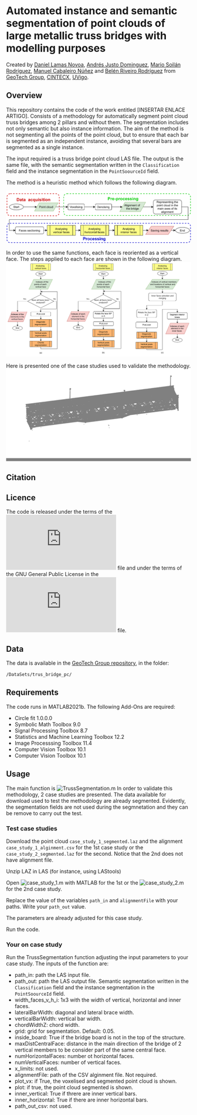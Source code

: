 # Automated instance and semantic segmentation of point clouds of large metallic truss bridges with modelling purposes

Created by [Daniel Lamas Novoa](https://orcid.org/0000-0001-7275-183X), [Andrés Justo Dominguez](https://orcid.org/0000-0003-2072-4076), [Mario Soilán Rodríguez](https://orcid.org/0000-0001-6545-2225), [Manuel Cabaleiro Núñez](https://orcid.org/0000-0002-6948-1389) and [Belén Riveiro Rodríguez](https://orcid.org/0000-0002-1497-4370) from [GeoTech Group](https://geotech.webs.uvigo.es/en/), [CINTECX](http://cintecx.uvigo.es/gl/), [UVigo](https://www.uvigo.gal/).

## Overview
This repository contains the code of the work entitled [INSERTAR ENLACE ARTIGO].
Consists of a methodology for automatically segment point cloud truss bridges among 2 pillars and without them. The segmentation includes not only semantic but also instance information. The aim of the method is not segmenting all the points of the point cloud, but to ensure that each bar is segmented as an independent instance, avoiding that several bars are segmented as a single instance.

The input required is a truss bridge point cloud LAS file. The output is the same file, with the semantic segmentation written in the ```Classification``` field and the instance segmentation in the ```PointSoourceId``` field.

The method is a heuristic method which follows the following diagram.

![main_diagram_2](https://github.com/GeoTechUVigo/truss_bridge_pointcloud_segmentation/blob/main/Images/main_diagram_2.png)

In order to use the same functions, each face is reoriented as a vertical face. The steps applied to each face are shown in the following diagram.
![analysing_faces](https://github.com/GeoTechUVigo/truss_bridge_pointcloud_segmentation/blob/main/Images/analysing_faces.png)

Here is presented one of the case studies used to validate the methodology.
![bridge_segmentation](https://github.com/GeoTechUVigo/truss_bridge_pointcloud_segmentation/blob/main/Images/bridge_segmentation.gif)


## Citation

## Licence
The code is released under the terms of the ![LICENSE](https://github.com/GeoTechUVigo/truss_bridge_pointcloud_segmentation/blob/main/LINCENSE.md) file and under the terms of the GNU General Public License in the ![COPYING](https://github.com/GeoTechUVigo/truss_bridge_pointcloud_segmentation/blob/main/COPYING.md) file.

## Data
The data is available in the [GeoTech Group repository](https://universidadevigo-my.sharepoint.com/:f:/g/personal/geotech_uvigo_gal/EoT3-ehKcexOs0yT2zS_LpABNX2Y-rswZvqBOB5cAgtt0Q), in the folder:

```
/DataSets/trus_bridge_pc/
```

## Requirements
The code runs in MATLAB2021b. The following Add-Ons are required:

- Circle fit 1.0.0.0
- Symbolic Math Toolbox 9.0
- Signal Processing Toolbox 8.7
- Statistics and Machine Learning Toolbox 12.2
- Image Processsing Toolbox 11.4
- Computer Vision Toolbox 10.1
 - Computer Vision Toolbox 10.1

## Usage
The main function is ![TrussSegmentation.m](https://github.com/GeoTechUVigo/truss_bridge_pointcloud_segmentation/blob/main/TrussSegmentation.m)
In order to validate this methodology, 2 case studies are presented.
The data available for download used to test the methodology are already segmented. Evidently, the segmentation fields are not used during the segmnetation and they can be remove to carry out the test.

### Test case studies
Download the point cloud ```case_study_1_segmented.laz``` and the alignment ```case_study_1_alginment.csv``` for the 1st case study or the ```case_study_2_segmented.laz``` for the second. Notice that the 2nd does not have alignment file.

Unzip LAZ in LAS (for instance, using LAStools)

Open ![case_study_1.m](https://github.com/GeoTechUVigo/truss_bridge_pointcloud_segmentation/blob/main/case_study_1.m) with MATLAB for the 1st or the ![case_study_2.m](https://github.com/GeoTechUVigo/truss_bridge_pointcloud_segmentation/blob/main/case_study_2.m) for the 2nd case study.

Replace the value of the variables ```path_in``` and ```alignmentFile``` with your paths. Write your ```path_out``` value.

The parameters are already adjusted for this case study.

Run the code.

### Your on case study
Run the TrussSegmentation function adjusting the input parameters to your case study. The inputs of the function are:

- path_in: path the LAS input file.
- path_out: path the LAS output file. Semantic segmentation written in the ```Classification``` field and the instance segmentation in the ```PointSoourceId``` field.
- width_faces_v_h_i: 1x3 with the width of vertical, horizontal and inner faces.
- lateralBarWidth: diagonal and lateral brace width.
- verticalBarWidth: vertical bar width.
- chordWidthZ: chord width.
- grid: grid for segmentation. Default: 0.05.
- inside_board: True if the bridge board is not in the top of the structure.
- maxDistCentralFace: distance in the main direction of the bridge of 2 vertical members to be consider part of the same central face.
- numHorizontalFaces: number ot horizontal faces.
- numVerticalFaces: number of vertical faces.
- x_limits: not used.
- alignmentFile: path of the CSV alginment file. Not required.
- plot_vx: if True, the voxelised and segmented point cloud is shown.
- plot: if true, the point cloud segmented is shown.
- inner_vertical: True if threre are inner vertical bars.
- inner_horizontal: True if there are inner horizontal bars.
- path_out_csv: not used.
